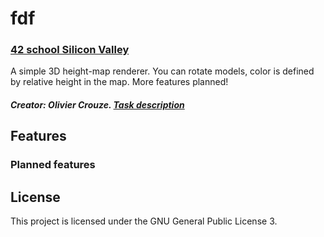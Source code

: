# fdf 
### [42 school Silicon Valley][42]

A simple 3D height-map renderer. You can rotate models, color is defined by
relative height in the map. More features planned!
##### Creator: Olivier Crouze. [Task description][pdf]

## Features

### Planned features

## License
This project is licensed under the GNU General Public License 3.

[42]: http://42.us.org "42 USA"
[pdf]: https://github.com/IvanKozlov95/fdf/blob/master/resources/fdf.en.pdf
[licence]: https://github.com/IvanKozlov95/fdf/blob/master/LICENSE
